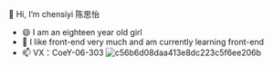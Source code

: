👋 Hi, I’m chensiyi 陈思怡
- 😄 I am an eighteen year old girl
- 🌱 I like front-end very much and am currently learning front-end
- 📫 VX：CoeY-06-303
   ![c56b6d08daa413e8dc223c5f6ee206b](https://github.com/user-attachments/assets/b53035c2-bf1b-4b95-a84a-da0f8e111efa)

